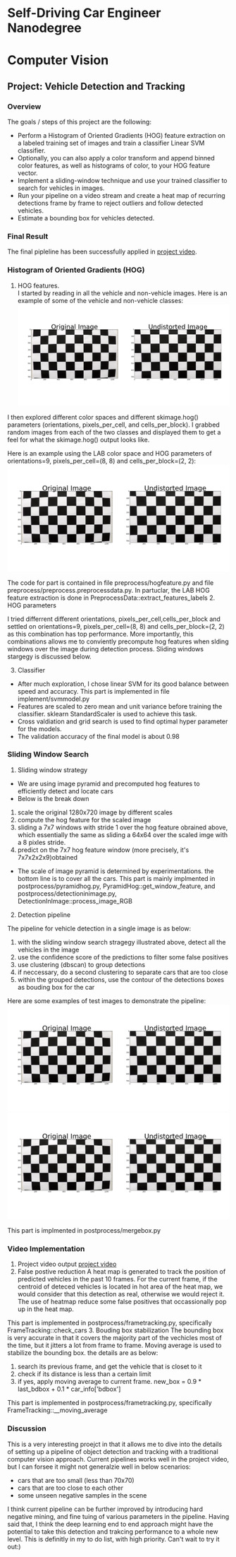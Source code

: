 # Self-Driving Car Engineer Nanodegree
# Computer Vision
## Project: Vehicle Detection and Tracking

### Overview
The goals / steps of this project are the following:  

* Perform a Histogram of Oriented Gradients (HOG) feature extraction on a labeled training set of images and train a classifier Linear SVM classifier.
* Optionally, you can also apply a color transform and append binned color features, as well as histograms of color, to your HOG feature vector.  
* Implement a sliding-window technique and use your trained classifier to search for vehicles in images. 
* Run your pipeline on a video stream and create a heat map of recurring detections frame by frame to reject outliers and follow detected vehicles.
* Estimate a bounding box for vehicles detected.


### Final Result

The final pipleline has been successfully applied in [project video](https://youtu.be/5JIlVY1FgCk).  


### Histogram of Oriented Gradients (HOG)

1. HOG features.  
I started by reading in all the vehicle and non-vehicle images. Here is an example of some of the vehicle and non-vehicle classes:
![Training Samples](https://github.com/LevinJ/CarND-Advanced-Lane-Lines/blob/master/camera_calibration.png)

I then explored different color spaces and different skimage.hog() parameters (orientations, pixels_per_cell, and cells_per_block). I grabbed random images from each of the two classes and displayed them to get a feel for what the skimage.hog() output looks like.  

Here is an example using the LAB color space and HOG parameters of orientations=9, pixels_per_cell=(8, 8) and cells_per_block=(2, 2):  
![HOG Features](https://github.com/LevinJ/CarND-Advanced-Lane-Lines/blob/master/camera_calibration.png)



The code for part is contained in file preprocess/hogfeature.py and file preprocess/preprocess.preprocessdata.py. In partuclar, the LAB HOG feature extraction is done in PreprocessData::extract_features_labels
2. HOG parameters  

I tried differrent different orientations, pixels_per_cell,cells_per_block and settled on orientations=9, pixels_per_cell=(8, 8) and cells_per_block=(2, 2) as this combination has top performance. More importantly, this combinations allows me to conviently precompute hog features when slding windows over the image during detection process. Sliding windows stargegy is discussed below.


3. Classifier 

* After much exploration, I chose linear SVM for its good balance between speed and accuracy. This part is implemented in file implement/svmmodel.py  
* Features are scaled to zero mean and unit variance before training the classifier. sklearn StandardScaler is used to achieve this task.  
* Cross valdiation and grid search is used to find optimal hyper parameter for the models.  
* The validation accuracy of the final model is about 0.98 

### Sliding Window Search
1. Sliding window strategy
* We are using image pyramid and precomputed hog features to efficiently detect and locate cars
* Below is the break down
 1) scale the original 1280x720 image by different scales
 2) compute the hog feature for the scaled image
 3) sliding a 7x7 windows with stride 1 over the hog feature obrained above, which essentially the same as sliding a 64x64 over the scaled imge with a 8 pixles stride.
 4) predict on the 7x7 hog feature window (more precisely, it's 7x7x2x2x9)obtained
* The scale of image pyramid is determined by experimentations. the bottom line is to cover all the cars.
This part is mainly implmented in postprocess/pyramidhog.py, PyramidHog::get_window_feature, and postprocess/detectioninimage.py, DetectionInImage::process_image_RGB

2. Detection pipeline

The pipeline for vehicle detection in a single image is as below:
 1) with the sliding window search stragegy illustrated above, detect all the vehicles in the image
 2) use the confidence score of the predictions to filter some false positives
 3) use clustering (dbscan) to group detections
 4) if neccessary, do a second clustering to separate cars that are too close
 5) within the grouped detections, use the contour of the detections boxes as bouding box for the car

Here are some examples of test images to demonstrate the pipeline:
![Detection Pipleline](https://github.com/LevinJ/CarND-Advanced-Lane-Lines/blob/master/camera_calibration.png)
![Detection Pipleline](https://github.com/LevinJ/CarND-Advanced-Lane-Lines/blob/master/camera_calibration.png)

This part is implmented in postprocess/mergebox.py

### Video Implementation
1. Project video output
[project video](https://youtu.be/5JIlVY1FgCk)
2. False postive reduction
A heat map is generated to track the position of predicted vehicles in the past 10 frames. For the current frame, if the centroid of deteced vehicles is located in hot area of the heat map, we would consider that this detection as real, otherwise we would reject it. The use of heatmap reduce some false positives that occassionally pop up in the heat map.

This part is implemented in postprocess/frametracking.py, specifically FrameTracking::check_cars
3. Bouding box stabilization
The bounding box is very accurate in that it covers the majority part of the vechicles most of the time, but it jitters a lot from frame to frame. Moving average is used to stabilize the bounding box. the details are as below:
1. search its previous frame, and get the vehicle that is closet to it
2. check if its distance is less than a certain limit
3. if yes, apply moving average to current frame. new_box = 0.9 * last_bdbox + 0.1 * car_info['bdbox']

This part is implemented in postprocess/frametracking.py, specifically FrameTracking::__moving_average

### Discussion

This is a very interesting proejct in that it allows me to dive into the details of setting up a pipeline of object detection and tracking with a traditional computer vision approach. Current pipelines works well in the project video, but I can forsee it might not generalzie well in below scenarios:
* cars that are too small (less than 70x70)
* cars that are too close to each other
* some unseen negative samples in the scene

I think current pipeline can be further improved by introducing hard negative mining, and fine tuing of various parameters in the pipeline. Having said that, I think the deep learning end to end approach might have the potential to take this detection and trakcing performance to a whole new level. This is definitly in my to do list, with high priority. Can't wait to try it out:)

